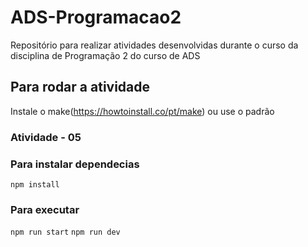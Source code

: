 # ADS-Programacao2

Repositório para realizar atividades desenvolvidas durante o curso da disciplina de Programação 2 do curso de ADS

## Para rodar a atividade

Instale o make(https://howtoinstall.co/pt/make) ou use o padrão

### Atividade - 05

### Para instalar dependecias

`npm install`

### Para executar

`npm run start`
`npm run dev`
